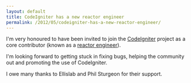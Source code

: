 ```yaml
---
layout: default
title: CodeIgniter has a new reactor engineer
permalink: /2012/05/codeigniter-has-a-new-reactor-engineer/
---
```


I'm very honoured to have been invited to join the [CodeIgniter](https://github.com/ellislab/codeigniter) project as a core contributor (known as a [reactor engineer](http://codeigniter.com/news/codeigniter_in_2011_reactor_core_uservoice/)).

I'm looking forward to getting stuck in fixing bugs, helping the community out and promoting the use of CodeIgniter.

I owe many thanks to Ellislab and Phil Sturgeon for their support.